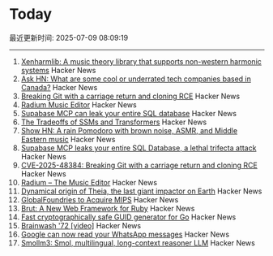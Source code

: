 # Today

最近更新时间: 2025-07-09 08:09:19

--- 
1. [Xenharmlib: A music theory library that supports non-western harmonic systems](https://xenharmlib.readthedocs.io/en/latest/) Hacker News
2. [Ask HN: What are some cool or underrated tech companies based in Canada?](https://news.ycombinator.com/item?id=44503952) Hacker News
3. [Breaking Git with a carriage return and cloning RCE](https://dgl.cx/2025/07/git-clone-submodule-cve-2025-48384) Hacker News
4. [Radium Music Editor](http://users.notam02.no/~kjetism/radium/) Hacker News
5. [Supabase MCP can leak your entire SQL database](https://www.generalanalysis.com/blog/supabase-mcp-blog) Hacker News
6. [The Tradeoffs of SSMs and Transformers](https://goombalab.github.io/blog/2025/tradeoffs/) Hacker News
7. [Show HN: A rain Pomodoro with brown noise, ASMR, and Middle Eastern music](https://forgetoolz.com/rain-pomodoro) Hacker News
8. [Supabase MCP leaks your entire SQL Database, a lethal trifecta attack](https://simonwillison.net/2025/Jul/6/supabase-mcp-lethal-trifecta/) Hacker News
9. [CVE-2025-48384: Breaking Git with a carriage return and cloning RCE](https://dgl.cx/2025/07/git-clone-submodule-cve-2025-48384) Hacker News
10. [Radium – The Music Editor](http://users.notam02.no/~kjetism/radium/) Hacker News
11. [Dynamical origin of Theia, the last giant impactor on Earth](https://arxiv.org/abs/2507.01826) Hacker News
12. [GlobalFoundries to Acquire MIPS](https://mips.com/press-releases/gf-mips/) Hacker News
13. [Brut: A New Web Framework for Ruby](https://naildrivin5.com/blog/2025/07/08/brut-a-new-web-framework-for-ruby.html) Hacker News
14. [Fast cryptographically safe GUID generator for Go](https://github.com/sdrapkin/guid) Hacker News
15. [Brainwash '72 [video]](https://archive.org/details/Brainwash72) Hacker News
16. [Google can now read your WhatsApp messages](https://www.neowin.net/guides/google-can-now-read-your-whatsapp-messages-heres-how-to-stop-it/) Hacker News
17. [Smollm3: Smol, multilingual, long-context reasoner LLM](https://huggingface.co/blog/smollm3) Hacker News
